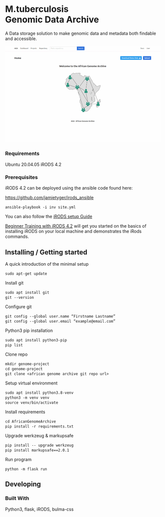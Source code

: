 # M.tuberculosis Genomic Data Archive

A Data storage solution to make genomic data and metadata both findable and accessible.

![MtbGDA Screenshots](AGAgif.gif)


### Requirements

Ubuntu 20.04.05
iRODS 4.2

### Prerequisites


iRODS 4.2 can be deployed using the ansible code found here:

https://github.com/jamietyger/irods_ansible

```
ansible-playbook -i inv site.yml
```

You can also follow the [iRODS setup Guide](irods_setup.md)

[Beginner Training with iRODS 4.2](irods_beginner_training_2018.pdf) will get you started on the basics of installing iRODS on your local machine and demonstrates the iRods commands. 


## Installing / Getting started

A quick introduction of the minimal setup

```
sudo apt-get update
```

Install git
```
sudo apt install git
git --version
```

Configure git
```
git config --global user.name “Firstname Lastname”
git config --global user.email “example@email.com”
```

Python3 pip installation
```
sudo apt install python3-pip
pip list
```

Clone repo
```
mkdir genome-project
cd genome-project
git clone <african genome archive git repo url>
```

Setup virtual environment
```
sudo apt install python3.8-venv
python3 -m venv venv
source venv/bin/activate
```

Install requirements
```
cd AfricanGenomeArchive
pip install -r requirements.txt
```

Upgrade werkzeug & markupsafe

```
pip install -- upgrade werkzeug
pip install markupsafe==2.0.1
```

Run program

```
python -m flask run
```

## Developing

### Built With
Python3, flask, iRODS, bulma-css


